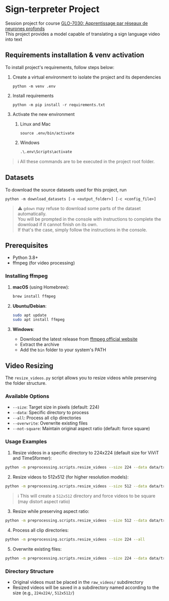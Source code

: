 # Sign-terpreter Project
Session project for course [GLO-7030: Apprentissage par réseaux de neurones profonds](https://www.ulaval.ca/etudes/cours/glo-7030-apprentissage-par-reseaux-de-neurones-profonds)  
This project provides a model capable of translating a sign language video into text

## Requirements installation & venv activation
To install project's requirements, follow steps below:

1. Create a virtual environment to isolate the project and its dependencies
    ```shell
    python -m venv .env
    ```

2. Install requirements
    ```shell
    python -m pip install -r requirements.txt
    ```

3. Activate the new environment
    1. Linux and Mac
        ```shell
        source .env/bin/activate
        ```
    2. Windows
        ```shell
        .\.env\Scripts\activate
        ```

> :information_source: All these commands are to be executed in the project root folder.

## Datasets
To download the source datasets used for this project, run
```shell
python -m download_datasets [-o <output_folder>] [-c <config_file>]
```
> :warning: `gdown` may refuse to download some parts of the dataset automatically.   
> You will be prompted in the console with instructions to complete the download if it cannot finish on its own.   
> If that's the case, simply follow the instructions in the console. 

## Prerequisites

- Python 3.8+
- ffmpeg (for video processing)

### Installing ffmpeg

1. **macOS** (using Homebrew):
    ```bash
    brew install ffmpeg
    ```

2. **Ubuntu/Debian**:
    ```bash
    sudo apt update
    sudo apt install ffmpeg
    ```

3. **Windows**:
    - Download the latest release from [ffmpeg official website](https://ffmpeg.org/download.html)
    - Extract the archive
    - Add the `bin` folder to your system's PATH

## Video Resizing

The `resize_videos.py` script allows you to resize videos while preserving the folder structure.

### Available Options

- `--size`: Target size in pixels (default: 224)
- `--data`: Specific directory to process
- `--all`: Process all clip directories
- `--overwrite`: Overwrite existing files
- `--not-square`: Maintain original aspect ratio (default: force square)

### Usage Examples

1. Resize videos in a specific directory to 224x224 (default size for ViViT and TimeSformer):
```bash
python -m preprocessing.scripts.resize_videos --size 224 --data data/train_rgb_front_clips
```

2. Resize videos to 512x512 (for higher resolution models):
```bash
python -m preprocessing.scripts.resize_videos --size 512 --data data/train_rgb_front_clips
```
> :information_source: This will create a `512x512` directory and force videos to be square (may distort aspect ratio)

3. Resize while preserving aspect ratio:
```bash
python -m preprocessing.scripts.resize_videos --size 512 --data data/train_rgb_front_clips --not-square
```

4. Process all clip directories:
```bash
python -m preprocessing.scripts.resize_videos --size 224 --all
```

5. Overwrite existing files:
```bash
python -m preprocessing.scripts.resize_videos --size 224 --data data/train_rgb_front_clips --overwrite
```

### Directory Structure

- Original videos must be placed in the `raw_videos/` subdirectory
- Resized videos will be saved in a subdirectory named according to the size (e.g., `224x224/`, `512x512/`)